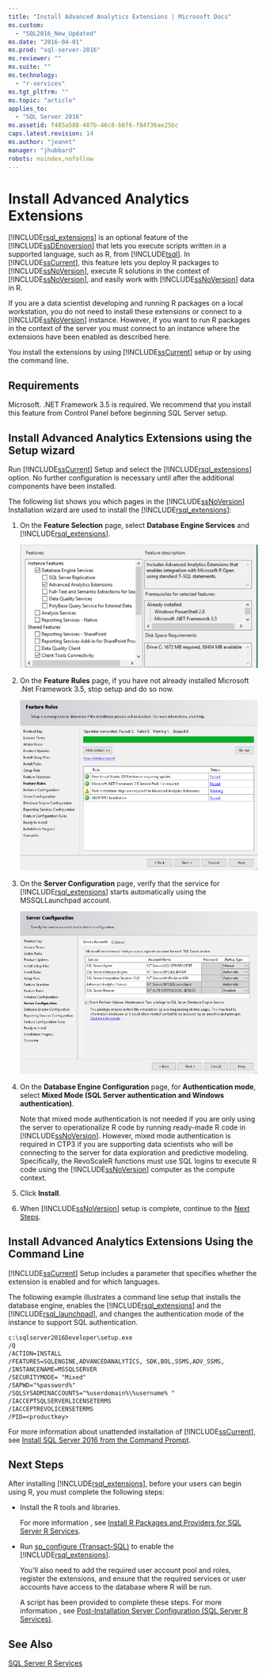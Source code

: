```yaml
---
title: "Install Advanced Analytics Extensions | Microsoft Docs"
ms.custom: 
  - "SQL2016_New_Updated"
ms.date: "2016-04-01"
ms.prod: "sql-server-2016"
ms.reviewer: ""
ms.suite: ""
ms.technology: 
  - "r-services"
ms.tgt_pltfrm: ""
ms.topic: "article"
applies_to: 
  - "SQL Server 2016"
ms.assetid: f485a588-487b-46c8-b8f6-f84f36ae25bc
caps.latest.revision: 14
ms.author: "jeannt"
manager: "jhubbard"
robots: noindex,nofollow
---
```

# Install Advanced Analytics Extensions
  [!INCLUDE[rsql_extensions](../a9retired/includes/rsql-extensions-md.md)] is an optional feature of the [!INCLUDE[ssDEnoversion](../a9notintoc/includes/ssdenoversion-md.md)] that lets you  execute scripts written in a supported language, such as R, from [!INCLUDE[tsql](../a9notintoc/includes/tsql-md.md)].  In [!INCLUDE[ssCurrent](../a9notintoc/includes/sscurrent-md.md)],  this feature lets you deploy R packages to [!INCLUDE[ssNoVersion](../a9notintoc/includes/ssnoversion-md.md)], execute R solutions in the context of [!INCLUDE[ssNoVersion](../a9notintoc/includes/ssnoversion-md.md)], and easily work with [!INCLUDE[ssNoVersion](../a9notintoc/includes/ssnoversion-md.md)] data in R.  
  
 If you are a data scientist developing and running R packages on a local workstation, you do not need to install these extensions or connect to a [!INCLUDE[ssNoVersion](../a9notintoc/includes/ssnoversion-md.md)] instance. However,  if you want to run R packages in the context of the server you must connect to an instance where the extensions have been enabled as described here.  
  
 You install the extensions by using [!INCLUDE[ssCurrent](../a9notintoc/includes/sscurrent-md.md)] setup or by using the command line.  
  
## Requirements  
 Microsoft. .NET Framework 3.5 is required. We recommend that you install this feature from Control Panel before beginning SQL Server setup.  
  
## Install Advanced Analytics Extensions using the Setup wizard  
 Run [!INCLUDE[ssCurrent](../a9notintoc/includes/sscurrent-md.md)] Setup and select the [!INCLUDE[rsql_extensions](../a9retired/includes/rsql-extensions-md.md)] option. No further configuration is necessary until after the additional components have been installed.  
  
 The following list shows you which pages in the [!INCLUDE[ssNoVersion](../a9notintoc/includes/ssnoversion-md.md)] Installation wizard are used to install the [!INCLUDE[rsql_extensions](../a9retired/includes/rsql-extensions-md.md)]:  
  
1.  On the **Feature Selection** page, select **Database Engine Services** and [!INCLUDE[rsql_extensions](../a9retired/includes/rsql-extensions-md.md)].  
  
     ![Feature Selection page for SQL Server R Services setup](../a9retired/media/rsql-featureselectionpage.png "Feature Selection page for SQL Server R Services setup")  
  
2.  On the **Feature Rules** page, if you have not already installed Microsoft .Net Framework 3.5, stop setup and do so now.  
  
     ![Feature Rules page in SQL Server 2016 setup wizard](../a9retired/media/rsql-featurerulespage.png "Feature Rules page in SQL Server 2016 setup wizard")  
  
3.  On the **Server Configuration** page, verify that the service for [!INCLUDE[rsql_extensions](../a9retired/includes/rsql-extensions-md.md)] starts automatically using the MSSQLLaunchpad account.  
  
     ![Server Configuration page in SQL Server 2016 setup wizard](../a9retired/media/rsql-serverconfigurationpage2.png "Server Configuration page in SQL Server 2016 setup wizard")  
  
4.  On the **Database Engine Configuration** page, for **Authentication mode**, select **Mixed Mode (SQL Server authentication and Windows authentication)**.  
  
     Note that mixed mode authentication is not needed if you are only using the server to operationalize R code by running ready-made R code in [!INCLUDE[ssNoVersion](../a9notintoc/includes/ssnoversion-md.md)]. However, mixed mode authentication is required in CTP3 if you are supporting data scientists who will be connecting to the server for data exploration and predictive modeling. Specifically, the RevoScaleR functions must use SQL logins to execute R code using the [!INCLUDE[ssNoVersion](../a9notintoc/includes/ssnoversion-md.md)] computer as the compute context.  
  
5.  Click **Install**.  
  
6.  When [!INCLUDE[ssNoVersion](../a9notintoc/includes/ssnoversion-md.md)] setup is complete, continue to the [Next Steps](#bkmk_NextSteps).  
  
## Install Advanced Analytics Extensions Using the Command Line  
 [!INCLUDE[ssCurrent](../a9notintoc/includes/sscurrent-md.md)] Setup includes a parameter that specifies whether the extension is enabled and for which languages.  
  
 The following example illustrates a command line setup that installs the database engine, enables the [!INCLUDE[rsql_extensions](../a9retired/includes/rsql-extensions-md.md)] and the [!INCLUDE[rsql_launchpad](../a9notintoc/includes/rsql-launchpad-md.md)], and changes the  authentication mode of the instance to support SQL authentication.  
  
```  
c:\sqlserver2016Developer\setup.exe   
/Q   
/ACTION=INSTALL   
/FEATURES=SQLENGINE,ADVANCEDANALYTICS, SDK,BOL,SSMS,ADV_SSMS,   
/INSTANCENAME=MSSQLSERVER   
/SECURITYMODE= "Mixed"   
/SAPWD="%password%"         
/SQLSYSADMINACCOUNTS="%userdomain%\%username% "  
/IACCEPTSQLSERVERLICENSETERMS   
/IACCEPTREVOLICENSETERMS  
/PID=<productkey>  
```  
  
 For more information about unattended installation of [!INCLUDE[ssCurrent](../a9notintoc/includes/sscurrent-md.md)], see [Install SQL Server 2016 from the Command Prompt](../database-engine/install/windows/install-sql-server-2016-from-the-command-prompt.md).  
  
##  <a name="bkmk_NextSteps"></a> Next Steps  
 After installing [!INCLUDE[rsql_extensions](../a9retired/includes/rsql-extensions-md.md)], before your users  can begin using R, you must complete the following steps:  
  
-   Install the R  tools and libraries.  
  
     For more information , see [Install R Packages and Providers for SQL Server R Services](../a9retired/install-r-packages-and-providers-for-sql-server-r-services.md).  
  
-   Run [sp_configure &#40;Transact-SQL&#41;](../relational-databases/reference/system-stored-procedures/sp-configure-transact-sql.md) to enable the [!INCLUDE[rsql_extensions](../a9retired/includes/rsql-extensions-md.md)].  
  
     You'll also need to add the required user account pool and roles, register the extensions, and ensure that the required services or user accounts have access to the database where R will be run.  
  
     A script has been provided to complete these steps. For more information , see [Post-Installation Server Configuration &#40;SQL Server R Services&#41;](../a9retired/post-installation-server-configuration-sql-server-r-services.md).  
  
## See Also  
 [SQL Server R Services](../advanced-analytics/r-services/sql-server-r-services.md)  
  
  
